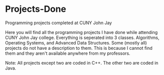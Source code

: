 # Projects-Done
Programming projects completed at CUNY John Jay

Here you will find all the programming projects I have done while attending CUNY John Jay college. Everything is seperated into
3 classes. Algorithms, Operating Systems, and Advanced Data Structures. Some (mostly all) projects do not have a description to
them. This is because I cannot find them and they aren't available anywhere from my professors. 

Note: All projects except two are coded in C++. The other two are coded in Java. 
